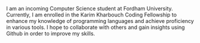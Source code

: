 I am an incoming Computer Science student at Fordham University. Currently, I am enrolled in the Karim Kharbouch Coding Fellowship to enhance my knowledge of programming languages and achieve proficiency in various tools. 
I hope to collaborate with others and gain insights using Github in order to improve my skills.
